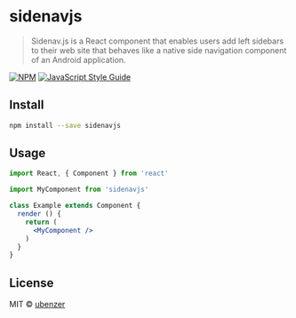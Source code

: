 # sidenavjs

> Sidenav.js is a React component that enables users add left sidebars to their web site that behaves like a native side navigation component of an Android application.

[![NPM](https://img.shields.io/npm/v/sidenavjs.svg)](https://www.npmjs.com/package/sidenavjs) [![JavaScript Style Guide](https://img.shields.io/badge/code_style-standard-brightgreen.svg)](https://standardjs.com)

## Install

```bash
npm install --save sidenavjs
```

## Usage

```jsx
import React, { Component } from 'react'

import MyComponent from 'sidenavjs'

class Example extends Component {
  render () {
    return (
      <MyComponent />
    )
  }
}
```

## License

MIT © [ubenzer](https://github.com/ubenzer)
